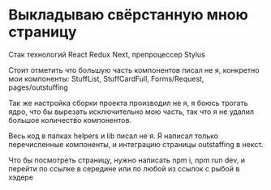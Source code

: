 # Выкладываю свёрстанную мною страницу

Стак технологий React Redux Next, препроцессер Stylus

Стоит отметить что большую часть компонентов писал не я, конкретно мои компоненты:  StuffList, StuffCardFull, Forms/Request, pages/outstuffing 

Так же настройка сборки проекта производил не я, я боюсь трогать ядро, что бы вырезать исключительно мою часть, так что я не удалил большое количество компонентов.

Весь код в папках helpers и lib писал не я. Я написал только перечисленные компоненты, и интеграцию страницы outstaffing в некст. 

Что бы посмотреть страницу, нужно написать npm i, npm run dev, и перейти по ссылке в середине или по любой из ссылок с рыбой в хэдере
